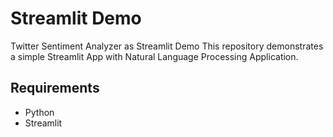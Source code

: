 # Streamlit Demo

Twitter Sentiment Analyzer as Streamlit Demo
This repository demonstrates a simple Streamlit App with Natural Language Processing Application.

## Requirements
- Python
- Streamlit